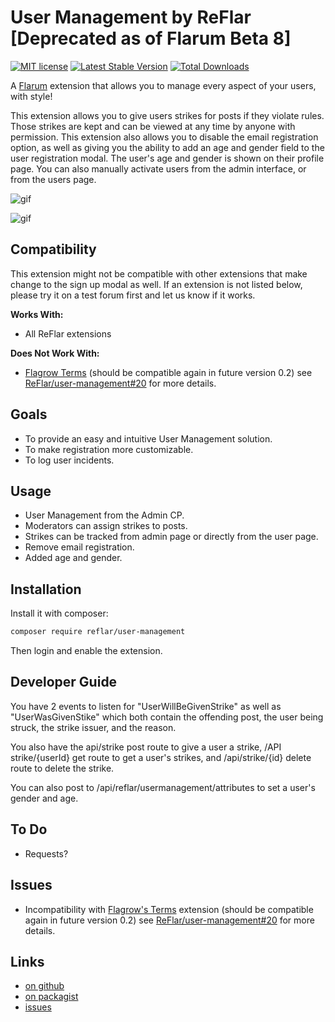 # User Management by ReFlar [Deprecated as of Flarum Beta 8]

[![MIT license](https://img.shields.io/badge/license-MIT-blue.svg)](https://github.com/reflar/user-management/blob/master/LICENSE.md) [![Latest Stable Version](https://img.shields.io/packagist/v/reflar/user-management.svg)](https://packagist.org/packages/reflar/user-management) [![Total Downloads](https://img.shields.io/packagist/dt/reflar/user-management.svg)](https://packagist.org/packages/reflar/user-management)  

A [Flarum](http://flarum.org) extension that allows you to manage every aspect of your users, with style!

This extension allows you to give users strikes for posts if they violate rules. Those strikes are kept and can be viewed at any time by anyone with permission. This extension also allows you to disable the email registration option, as well as giving you the ability to add an age and gender field to the user registration modal. The user's age and gender is shown on their profile page. You can also manually activate users from the admin interface, or from the users page.

![gif](http://i.imgur.com/pkMM6aA.gif)


![gif](http://i.imgur.com/dfHaFwL.gif)

## Compatibility

This extension might not be compatible with other extensions that make change to the sign up modal as well. If an extension is not listed below, please try it on a test forum first and let us know if it works.

**Works With:**

- All ReFlar extensions  

**Does Not Work With:**

- [Flagrow Terms](https://github.com/flagrow/terms) (should be compatible again in future version 0.2) see [ReFlar/user-management#20](https://github.com/ReFlar/user-management/issues/20) for more details.

## Goals

- To provide an easy and intuitive User Management solution.
- To make registration more customizable.
- To log user incidents.

## Usage

- User Management from the Admin CP.
- Moderators can assign strikes to posts.
- Strikes can be tracked from admin page or directly from the user page.
- Remove email registration.
- Added age and gender.

## Installation

Install it with composer:

```bash
composer require reflar/user-management
```

Then login and enable the extension.

## Developer Guide

You have 2 events to listen for "UserWillBeGivenStrike" as well as "UserWasGivenStike" which both contain the offending post, the user being struck, the strike issuer, and the reason.

You also have the api/strike post route to give a user a strike, /API strike/{userId} get route to get a user's strikes, and /api/strike/{id} delete route to delete the strike.

You can also post to /api/reflar/usermanagement/attributes to set a user's gender and age.

## To Do

- Requests?

## Issues

- Incompatibility with [Flagrow's Terms](https://github.com/flagrow/terms) extension (should be compatible again in future version 0.2) see [ReFlar/user-management#20](https://github.com/ReFlar/user-management/issues/20) for more details.


## Links

- [on github](https://github.com/ReFlar/user-management)
- [on packagist](https://packagist.org/packages/ReFlar/user-management)
- [issues](https://github.com/ReFlar/user-management/issues)
